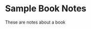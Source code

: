 <!--
.. title: Sample Book Notes
.. slug: sample-book-notes
.. date: 2020-01-19 16:28:47 UTC-08:00
.. tags: 
.. category: Book Notes
.. link: 
.. description: 
.. type: text
-->

# Sample Book Notes

These are notes about a book
